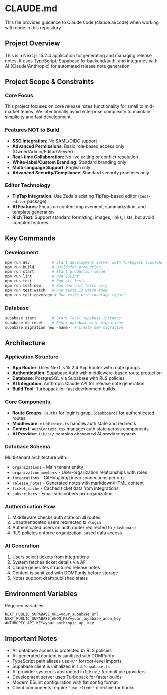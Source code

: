 # CLAUDE.md

This file provides guidance to Claude Code (claude.ai/code) when working with code in this repository.

## Project Overview

This is a Next.js 15.2.4 application for generating and managing release notes. It uses TypeScript, Supabase for backend/auth, and integrates with AI (Claude/Anthropic) for automated release note generation.

## Project Scope & Constraints

### Core Focus
This project focuses on core release notes functionality for small to mid-market teams. We intentionally avoid enterprise complexity to maintain simplicity and fast development.

### Features NOT to Build
- **SSO Integration**: No SAML/OIDC support
- **Advanced Permissions**: Basic role-based access only (Owner/Admin/Editor/Viewer)
- **Real-time Collaboration**: No live editing or conflict resolution
- **White-label/Custom Branding**: Standard branding only
- **Multi-language Support**: English only
- **Advanced Security/Compliance**: Standard security practices only

### Editor Technology
- **TipTap Integration**: Use Zeda's existing TipTap-based editor (`zeda-editor` package)
- **AI Features**: Focus on content improvement, summarization, and template generation
- **Rich Text**: Support standard formatting, images, links, lists, but avoid complex features

## Key Commands

### Development
```bash
npm run dev          # Start development server with Turbopack (localhost:3000)
npm run build        # Build for production
npm run start        # Start production server
npm run lint         # Run ESLint
npm run test         # Run all tests
npm run test:new     # Run new unit tests only
npm run test:watch   # Run tests in watch mode
npm run test:coverage # Run tests with coverage report
```

### Database
```bash
supabase start       # Start local Supabase instance
supabase db reset    # Reset database with migrations
supabase migration new <name>  # Create new migration
```

## Architecture

### Application Structure
- **App Router**: Uses Next.js 15.2.4 App Router with route groups
- **Authentication**: Supabase Auth with middleware-based route protection
- **Database**: PostgreSQL via Supabase with RLS policies
- **AI Integration**: Anthropic Claude API for release note generation
- **Build Tool**: Turbopack for fast development builds

### Core Components
- **Route Groups**: `(auth)` for login/signup, `(dashboard)` for authenticated routes
- **Middleware**: `middleware.ts` handles auth state and redirects
- **Context**: `AuthContext.tsx` manages auth state across components
- **AI Provider**: `lib/ai/` contains abstracted AI provider system

### Database Schema
Multi-tenant architecture with:
- `organizations` - Main tenant entity
- `organization_members` - User-organization relationships with roles
- `integrations` - GitHub/Jira/Linear connections per org
- `release_notes` - Generated notes with markdown/HTML content
- `ticket_cache` - Cached ticket data from integrations
- `subscribers` - Email subscribers per organization

### Authentication Flow
1. Middleware checks auth state on all routes
2. Unauthenticated users redirected to `/login`
3. Authenticated users on auth routes redirected to `/dashboard`
4. RLS policies enforce organization-based data access

### AI Generation
1. Users select tickets from integrations
2. System fetches ticket details via API
3. Claude generates structured release notes
4. Content is sanitized with DOMPurify before storage
5. Notes support draft/published states

## Environment Variables

Required variables:
```
NEXT_PUBLIC_SUPABASE_URL=your_supabase_url
NEXT_PUBLIC_SUPABASE_ANON_KEY=your_supabase_anon_key
ANTHROPIC_API_KEY=your_anthropic_api_key
```

## Important Notes

- All database access is protected by RLS policies
- AI-generated content is sanitized with DOMPurify
- TypeScript path aliases use `@/*` for root-level imports
- Supabase client is initialized in `lib/supabase.ts`
- AI provider system is abstracted in `lib/ai/` for multiple providers
- Development server uses Turbopack for faster builds
- Modern ESLint configuration with flat config format
- Client components require `'use client'` directive for hooks